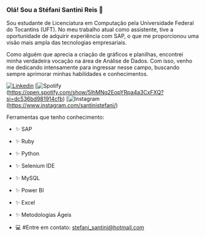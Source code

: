 ### Olá! Sou a Stéfani Santini Reis 👋

Sou estudante de Licenciatura em Computação pela Universidade Federal do Tocantins (UFT). No meu trabalho atual como assistente, tive a oportunidade de adquirir experiência com SAP, o que me proporcionou uma visão mais ampla das tecnologias empresariais.

Como alguém que aprecia a criação de gráficos e planilhas, encontrei minha verdadeira vocação na área de Análise de Dados. Com isso, venho me dedicando intensamente para ingressar nesse campo, buscando sempre aprimorar minhas habilidades e conhecimentos.

[![Linkedin](https://img.shields.io/badge/LinkedIn-0077B5?style=for-the-badge&logo=linkedin&logoColor=white)](https://www.linkedin.com/in/stefanisantinireis/)
[![Spotify](https://img.shields.io/badge/Spotify-1ED760?&style=for-the-badge&logo=spotify&logoColor=white)(https://open.spotify.com/show/5lhMNq2EopYRpa4a3CxFXQ?si=dc536bd981914cfb)
[![Instagram](https://img.shields.io/badge/Instagram-E4405F?style=for-the-badge&logo=instagram&logoColor=white)(https://www.instagram.com/santinistefani/)

Ferramentas que tenho conhecimento:
- ✨ SAP
- ✨ Ruby
- ✨ Python
- ✨ Selenium IDE 
- ✨ MySQL
- ✨ Power BI
- ✨ Excel
- ✨ Metodologias Ágeis


- 💻 #Entre em contato:
stefani_santini@hotmail.com


